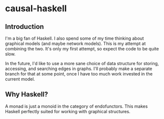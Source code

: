 # causal-haskell

## Introduction
I'm a big fan of Haskell. I also spend some of my time thinking about graphical
models (and maybe network models). This is my attempt at combining the two. It's
only my first attempt, so expect the code to be quite slow. 

In the future, I'd like to use a more sane choice of data structure for storing,
accessing, and searching edges in graphs. I'll probably make a separate branch
for that at some point, once I have too much work invested in the current model. 

## Why Haskell? 
A monad is just a monoid in the category of endofunctors. This makes Haskell
perfectly suited for working with graphical structures. 
